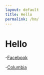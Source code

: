 ```yaml
---
layout: default
title: Hello
permalink: /hm/
---
```

# Hello

-[Facebook](http://facebook.com)

-[Columbia](http://www.columbia.edu)
